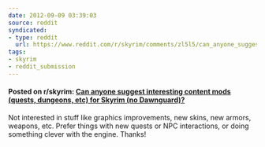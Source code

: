 ```yaml
---
date: 2012-09-09 03:39:03
source: reddit
syndicated:
- type: reddit
  url: https://www.reddit.com/r/skyrim/comments/zl5l5/can_anyone_suggest_interesting_content_mods/
tags:
- skyrim
- reddit_submission
---
```


#### Posted on r/skyrim: [Can anyone suggest interesting content mods (quests, dungeons, etc) for Skyrim (no Dawnguard)?](https://reddit.com/r/skyrim/comments/zl5l5/can_anyone_suggest_interesting_content_mods/)

Not interested in stuff like graphics improvements, new skins, new armors, weapons, etc. Prefer things with new quests or NPC interactions, or doing something clever with the engine. Thanks!